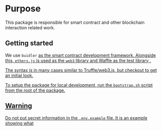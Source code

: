 # Purpose
This package is responsible for smart contract and other blockchain interaction related work.

## Getting started
We use `buidler` <a href="https://buidler.dev/"> as the smart contract development framework. Alongside this, `ethers.js` <a href="https://docs.ethers.io/ethers.js/html/"> is used as the `web3` library and Waffle as the test library <a href="https://ethereum-waffle.readthedocs.io/en/latest/">. 

The syntax is in many cases similar to Truffle/web3.js, but checkout <a href="https://buidler.dev/guides/waffle-testing.html"> to get an initial look.
 
To setup the package for local development, run the `bootstrap.sh` script from the root of the package.

## Warning
Do not put secret information in the `.env.example` file. It is an example showing what 
